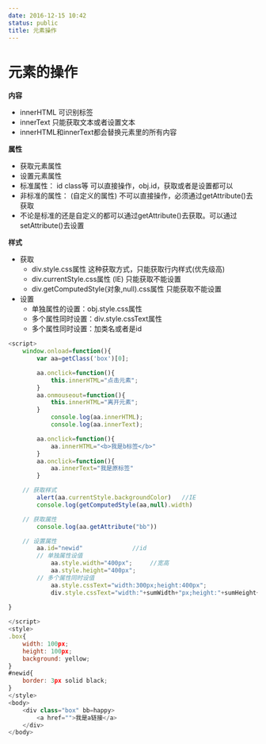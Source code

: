 ```yaml
---
date: 2016-12-15 10:42
status: public
title: 元素操作
---
```


# 元素的操作
**内容**
* innerHTML 可识别标签
* innerText 只能获取文本或者设置文本
* innerHTML和innerText都会替换元素里的所有内容

**属性**
* 获取元素属性
* 设置元素属性
* 标准属性： id class等  可以直接操作，obj.id，获取或者是设置都可以
* 非标准的属性：  (自定义的属性)  不可以直接操作，必须通过getAttribute()去获取
* 不论是标准的还是自定义的都可以通过getAttribute()去获取。可以通过setAttribute()去设置
    
**样式**
* 获取
    * div.style.css属性  这种获取方式，只能获取行内样式(优先级高)
    * div.currentStyle.css属性 (IE)  只能获取不能设置
    * div.getComputedStyle(对象,null).css属性  只能获取不能设置
* 设置
    * 单独属性的设置：obj.style.css属性
    * 多个属性同时设置：div.style.cssText属性
    * 多个属性同时设置：加类名或者是id
```javascript
<script>
	window.onload=function(){
		var aa=getClass('box')[0];

		aa.onclick=function(){
			this.innerHTML="点击元素";
		}
		aa.onmouseout=function(){
			this.innerHTML="离开元素";
		}
			console.log(aa.innerHTML);
			console.log(aa.innerText);

		aa.onclick=function(){
			aa.innerHTML="<b>我是b标签</b>"
		}
		aa.onclick=function(){
			aa.innerText="我是原标签"
		}

	// 获取样式
		alert(aa.currentStyle.backgroundColor)   //IE
		console.log(getComputedStyle(aa,null).width)

	// 获取属性
		console.log(aa.getAttribute("bb"))

	// 设置属性
		aa.id="newid"  			   //id
		// 单独属性设值
			aa.style.width="400px";     //宽高
			aa.style.height="400px";
		// 多个属性同时设值
			aa.style.cssText="width:300px;height:400px";
			div.style.cssText="width:"+sumWidth+"px;height:"+sumHeight+"px;"
		
}

</script>
<style>
.box{
	width: 100px;
	height: 100px;
	background: yellow;
}
#newid{
	border: 3px solid black;
}
</style>
<body>
	<div class="box" bb=happy>
		<a href="">我是a链接</a>
	</div>
</body>
```